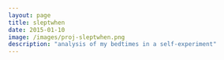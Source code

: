 ```yaml
---
layout: page
title: sleptwhen
date: 2015-01-10
image: /images/proj-sleptwhen.png
description: "analysis of my bedtimes in a self-experiment"
---
```

